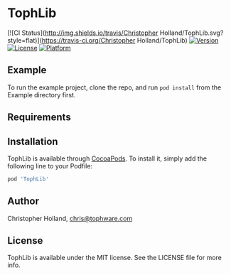 # TophLib

[![CI Status](http://img.shields.io/travis/Christopher Holland/TophLib.svg?style=flat)](https://travis-ci.org/Christopher Holland/TophLib)
[![Version](https://img.shields.io/cocoapods/v/TophLib.svg?style=flat)](http://cocoapods.org/pods/TophLib)
[![License](https://img.shields.io/cocoapods/l/TophLib.svg?style=flat)](http://cocoapods.org/pods/TophLib)
[![Platform](https://img.shields.io/cocoapods/p/TophLib.svg?style=flat)](http://cocoapods.org/pods/TophLib)

## Example

To run the example project, clone the repo, and run `pod install` from the Example directory first.

## Requirements

## Installation

TophLib is available through [CocoaPods](http://cocoapods.org). To install
it, simply add the following line to your Podfile:

```ruby
pod 'TophLib'
```

## Author

Christopher Holland, chris@tophware.com

## License

TophLib is available under the MIT license. See the LICENSE file for more info.
